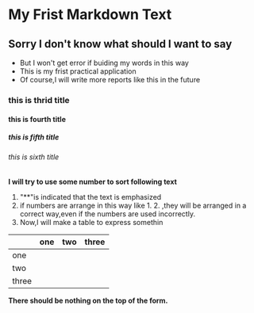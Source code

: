 # My Frist Markdown Text

## Sorry I don't know what should I want to say

- But I won't get error if buiding my words in this way
- This is my frist practical application
- Of course,I will write more reports like this in the future
### this is thrid title
#### this is fourth title
##### this is fifth title
###### this is sixth title
**I will try to use some number to sort following text**
1. "**"is indicated that the text is emphasized
9. if numbers are arrange in this way like 1. 2. ,they will be arranged in a correct way,even if the numbers are used incorrectly.
3. Now,I will make a table to express somethin

|    |one|two|three|
|-     |---|--|--|
|one
|two
|three||

**There should be nothing on the top of the form.**
